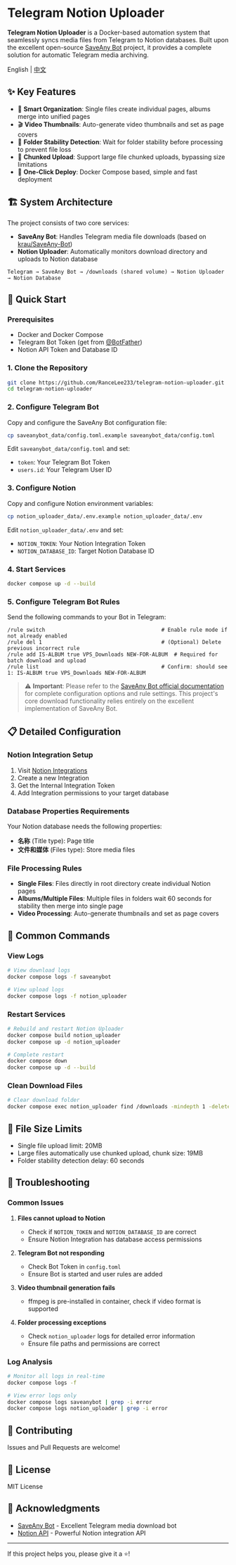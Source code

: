 # Telegram Notion Uploader

**Telegram Notion Uploader** is a Docker-based automation system that seamlessly syncs media files from Telegram to Notion databases. Built upon the excellent open-source [SaveAny Bot](https://github.com/krau/SaveAny-Bot) project, it provides a complete solution for automatic Telegram media archiving.

English | [中文](./README.md)

## ✨ Key Features

- 🤖 **Smart Organization**: Single files create individual pages, albums merge into unified pages
- 🎬 **Video Thumbnails**: Auto-generate video thumbnails and set as page covers
- 📁 **Folder Stability Detection**: Wait for folder stability before processing to prevent file loss
- 🔄 **Chunked Upload**: Support large file chunked uploads, bypassing size limitations
- 🐳 **One-Click Deploy**: Docker Compose based, simple and fast deployment

## 🏗️ System Architecture

The project consists of two core services:
- **SaveAny Bot**: Handles Telegram media file downloads (based on [krau/SaveAny-Bot](https://github.com/krau/SaveAny-Bot))
- **Notion Uploader**: Automatically monitors download directory and uploads to Notion database

```
Telegram → SaveAny Bot → /downloads (shared volume) → Notion Uploader → Notion Database
```

## 🚀 Quick Start

### Prerequisites

- Docker and Docker Compose
- Telegram Bot Token (get from [@BotFather](https://t.me/BotFather))
- Notion API Token and Database ID

### 1. Clone the Repository

```bash
git clone https://github.com/RanceLee233/telegram-notion-uploader.git
cd telegram-notion-uploader
```

### 2. Configure Telegram Bot

Copy and configure the SaveAny Bot configuration file:

```bash
cp saveanybot_data/config.toml.example saveanybot_data/config.toml
```

Edit `saveanybot_data/config.toml` and set:
- `token`: Your Telegram Bot Token
- `users.id`: Your Telegram User ID

### 3. Configure Notion

Copy and configure Notion environment variables:

```bash
cp notion_uploader_data/.env.example notion_uploader_data/.env
```

Edit `notion_uploader_data/.env` and set:
- `NOTION_TOKEN`: Your Notion Integration Token
- `NOTION_DATABASE_ID`: Target Notion Database ID

### 4. Start Services

```bash
docker compose up -d --build
```

### 5. Configure Telegram Bot Rules

Send the following commands to your Bot in Telegram:

```
/rule switch                                     # Enable rule mode if not already enabled
/rule del 1                                      # (Optional) Delete previous incorrect rule
/rule add IS-ALBUM true VPS_Downloads NEW-FOR-ALBUM  # Required for batch download and upload
/rule list                                       # Confirm: should see 1: IS-ALBUM true VPS_Downloads NEW-FOR-ALBUM
```

> ⚠️ **Important**: Please refer to the [SaveAny Bot official documentation](https://github.com/krau/SaveAny-Bot) for complete configuration options and rule settings. This project's core download functionality relies entirely on the excellent implementation of SaveAny Bot.

## 📋 Detailed Configuration

### Notion Integration Setup

1. Visit [Notion Integrations](https://www.notion.so/my-integrations)
2. Create a new Integration
3. Get the Internal Integration Token
4. Add Integration permissions to your target database

### Database Properties Requirements

Your Notion database needs the following properties:
- **名称** (Title type): Page title
- **文件和媒体** (Files type): Store media files

### File Processing Rules

- **Single Files**: Files directly in root directory create individual Notion pages
- **Albums/Multiple Files**: Multiple files in folders wait 60 seconds for stability then merge into single page
- **Video Processing**: Auto-generate thumbnails and set as page covers

## 🔧 Common Commands

### View Logs

```bash
# View download logs
docker compose logs -f saveanybot

# View upload logs
docker compose logs -f notion_uploader
```

### Restart Services

```bash
# Rebuild and restart Notion Uploader
docker compose build notion_uploader
docker compose up -d notion_uploader

# Complete restart
docker compose down
docker compose up -d --build
```

### Clean Download Files

```bash
# Clear download folder
docker compose exec notion_uploader find /downloads -mindepth 1 -delete
```

## 📝 File Size Limits

- Single file upload limit: 20MB
- Large files automatically use chunked upload, chunk size: 19MB
- Folder stability detection delay: 60 seconds

## 🐛 Troubleshooting

### Common Issues

1. **Files cannot upload to Notion**
   - Check if `NOTION_TOKEN` and `NOTION_DATABASE_ID` are correct
   - Ensure Notion Integration has database access permissions

2. **Telegram Bot not responding**
   - Check Bot Token in `config.toml`
   - Ensure Bot is started and user rules are added

3. **Video thumbnail generation fails**
   - ffmpeg is pre-installed in container, check if video format is supported

4. **Folder processing exceptions**
   - Check `notion_uploader` logs for detailed error information
   - Ensure file paths and permissions are correct

### Log Analysis

```bash
# Monitor all logs in real-time
docker compose logs -f

# View error logs only
docker compose logs saveanybot | grep -i error
docker compose logs notion_uploader | grep -i error
```

## 🤝 Contributing

Issues and Pull Requests are welcome!

## 📄 License

MIT License

## 🙏 Acknowledgments

- [SaveAny Bot](https://github.com/krau/SaveAny-Bot) - Excellent Telegram media download bot
- [Notion API](https://developers.notion.com/) - Powerful Notion integration API

---

If this project helps you, please give it a ⭐️!